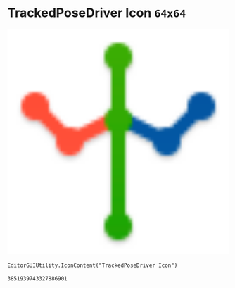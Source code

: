 # TrackedPoseDriver Icon `64x64`
<img src="/img/TrackedPoseDriver%20Icon.png" width=512 height=512>

``` CSharp
EditorGUIUtility.IconContent("TrackedPoseDriver Icon")
```
```
3851939743327886901
```
